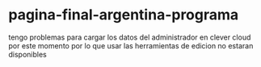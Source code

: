 # pagina-final-argentina-programa
tengo problemas para cargar los datos del administrador en clever cloud por este momento por lo que usar las herramientas de edicion no estaran disponibles

